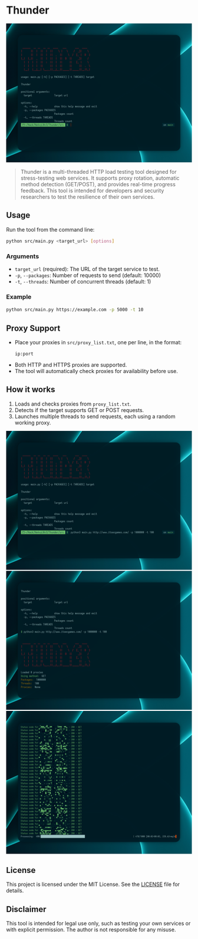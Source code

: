 # Thunder

![alt text](data/1.png)

> Thunder is a multi-threaded HTTP load testing tool designed for stress-testing web services. It supports proxy rotation, automatic method detection (GET/POST), and provides real-time progress feedback. This tool is intended for developers and security researchers to test the resilience of their own services.

## Usage
Run the tool from the command line:
```sh
python src/main.py <target_url> [options]
```

### Arguments
- `target_url` (required): The URL of the target service to test.
- `-p`, `--packages`: Number of requests to send (default: 10000)
- `-t`, `--threads`: Number of concurrent threads (default: 1)

### Example
```sh
python src/main.py https://example.com -p 5000 -t 10
```

## Proxy Support
- Place your proxies in `src/proxy_list.txt`, one per line, in the format:
  ```
  ip:port
  ```
- Both HTTP and HTTPS proxies are supported.
- The tool will automatically check proxies for availability before use.

## How it works
1. Loads and checks proxies from `proxy_list.txt`.
2. Detects if the target supports GET or POST requests.
3. Launches multiple threads to send requests, each using a random working proxy.

![alt text](data/2.png)
![alt text](data/3.png)
![alt text](data/4.png)

## License
This project is licensed under the MIT License. See the [LICENSE](LICENSE) file for details.

## Disclaimer
This tool is intended for legal use only, such as testing your own services or with explicit permission. The author is not responsible for any misuse.
